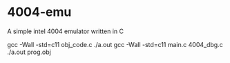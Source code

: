 # 4004-emu
A simple intel 4004 emulator written in C

gcc -Wall -std=c11 obj_code.c
./a.out
gcc -Wall -std=c11 main.c 4004_dbg.c
./a.out prog.obj
